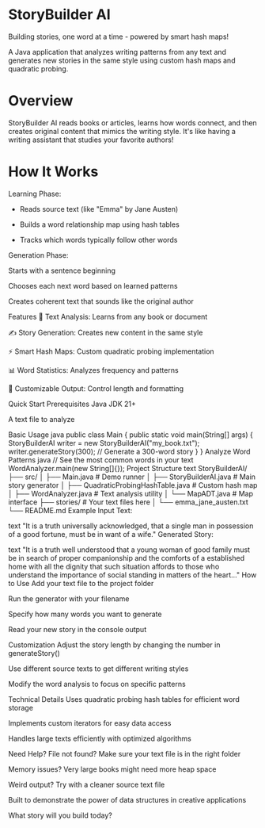 # StoryBuilder AI
Building stories, one word at a time - powered by smart hash maps!

A Java application that analyzes writing patterns from any text and generates new stories in the same style using custom hash maps and quadratic probing.

# Overview
StoryBuilder AI reads books or articles, learns how words connect, and then creates original content that mimics the writing style. It's like having a writing assistant that studies your favorite authors!

# How It Works
Learning Phase:

- Reads source text (like "Emma" by Jane Austen)

- Builds a word relationship map using hash tables

- Tracks which words typically follow other words

Generation Phase:

Starts with a sentence beginning

Chooses each next word based on learned patterns

Creates coherent text that sounds like the original author

Features
📖 Text Analysis: Learns from any book or document

✍️ Story Generation: Creates new content in the same style

⚡ Smart Hash Maps: Custom quadratic probing implementation

📊 Word Statistics: Analyzes frequency and patterns

🎯 Customizable Output: Control length and formatting

Quick Start
Prerequisites
Java JDK 21+

A text file to analyze

Basic Usage
java
public class Main {
    public static void main(String[] args) {
        StoryBuilderAI writer = new StoryBuilderAI("my_book.txt");
        writer.generateStory(300); // Generate a 300-word story
    }
}
Analyze Word Patterns
java
// See the most common words in your text
WordAnalyzer.main(new String[]{});
Project Structure
text
StoryBuilderAI/
├── src/
│   ├── Main.java                    # Demo runner
│   ├── StoryBuilderAI.java          # Main story generator
│   ├── QuadraticProbingHashTable.java  # Custom hash map
│   ├── WordAnalyzer.java            # Text analysis utility
│   └── MapADT.java                  # Map interface
├── stories/                         # Your text files here
│   └── emma_jane_austen.txt
└── README.md
Example
Input Text:

text
"It is a truth universally acknowledged, that a single man in possession of a good fortune, must be in want of a wife."
Generated Story:

text
"It is a truth well understood that a young woman of good family must be in search of proper companionship and the comforts of a established home with all the dignity that such situation affords to those who understand the importance of social standing in matters of the heart..."
How to Use
Add your text file to the project folder

Run the generator with your filename

Specify how many words you want to generate

Read your new story in the console output

Customization
Adjust the story length by changing the number in generateStory()

Use different source texts to get different writing styles

Modify the word analysis to focus on specific patterns

Technical Details
Uses quadratic probing hash tables for efficient word storage

Implements custom iterators for easy data access

Handles large texts efficiently with optimized algorithms

Need Help?
File not found? Make sure your text file is in the right folder

Memory issues? Very large books might need more heap space

Weird output? Try with a cleaner source text file

Built to demonstrate the power of data structures in creative applications

What story will you build today?
